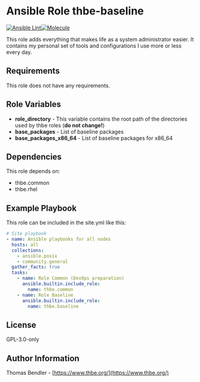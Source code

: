 # Ansible Role thbe-baseline

[![Ansible Lint](https://github.com/thbe/ansible-role-baseline/actions/workflows/ansible-lint.yml/badge.svg?event=push)](https://github.com/thbe/ansible-role-baseline/actions)[![Molecule](https://github.com/thbe/ansible-role-baseline/actions/workflows/molecule.yml/badge.svg?event=push)](https://github.com/thbe/ansible-role-baseline/actions)

This role adds everything that makes life as a system administrator easier. It contains my personal set of tools and configurations I use more or less every day.

## Requirements

This role does not have any requirements.

## Role Variables

* **role_directory** - This variable contains the root path of the directories used by thbe roles (**do not change!**)
* **base_packages** - List of baseline packages
* **base_packages_x86_64** - List of baseline packages for x86_64

## Dependencies

This role depends on:

* thbe.common
* thbe.rhel

## Example Playbook

This role can be included in the site.yml like this:

```yaml
# Site playbook
- name: Ansible playbooks for all nodes
  hosts: all
  collections:
    - ansible.posix
    - community.general
  gather_facts: true
  tasks:
    - name: Role Common (DevOps preparation)
      ansible.builtin.include_role:
        name: thbe.common
    - name: Role Baseline
      ansible.builtin.include_role:
        name: thbe.baseline
```

## License

GPL-3.0-only

## Author Information

Thomas Bendler - [https://www.thbe.org/](https://www.thbe.org/)
